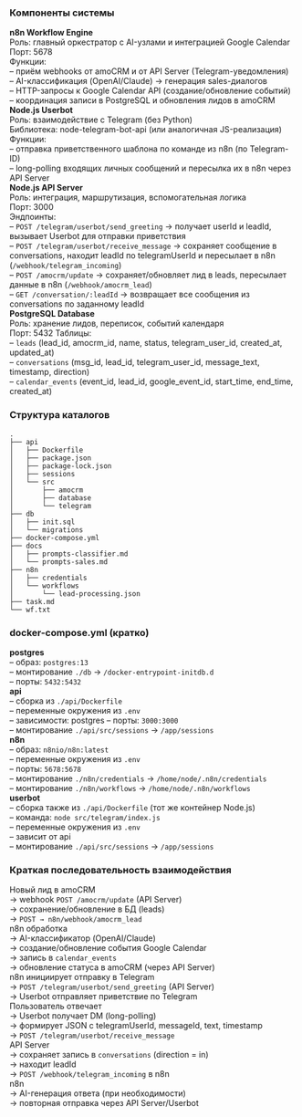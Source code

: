 ### Компоненты системы  
**n8n Workflow Engine**  
Роль: главный оркестратор с AI-узлами и интеграцией Google Calendar  
Порт: 5678  
Функции:  
– приём webhooks от amoCRM и от API Server (Telegram-уведомления)  
– AI-классификация (OpenAI/Claude) → генерация sales-диалогов  
– HTTP-запросы к Google Calendar API (создание/обновление событий)  
– координация записи в PostgreSQL и обновления лидов в amoCRM  
**Node.js Userbot**  
Роль: взаимодействие с Telegram (без Python)  
Библиотека: node-telegram-bot-api (или аналогичная JS-реализация)  
Функции:  
– отправка приветственного шаблона по команде из n8n (по Telegram-ID)  
– long-polling входящих личных сообщений и пересылка их в n8n через API Server  
**Node.js API Server**  
Роль: интеграция, маршрутизация, вспомогательная логика  
Порт: 3000  
Эндпоинты:  
– `POST /telegram/userbot/send_greeting` → получает userId и leadId, вызывает Userbot для отправки приветствия  
– `POST /telegram/userbot/receive_message` → сохраняет сообщение в conversations, находит leadId по telegramUserId и пересылает в n8n (`/webhook/telegram_incoming`)  
– `POST /amocrm/update` → сохраняет/обновляет лид в leads, пересылает данные в n8n (`/webhook/amocrm_lead`)  
– `GET /conversation/:leadId` → возвращает все сообщения из conversations по заданному leadId  
**PostgreSQL Database**  
Роль: хранение лидов, переписок, событий календаря  
Порт: 5432
Таблицы:  
– `leads` (lead_id, amocrm_id, name, status, telegram_user_id, created_at, updated_at)  
– `conversations` (msg_id, lead_id, telegram_user_id, message_text, timestamp, direction)  
– `calendar_events` (event_id, lead_id, google_event_id, start_time, end_time, created_at)  

### Структура каталогов  
```
.  
├── api  
│   ├── Dockerfile  
│   ├── package.json  
│   ├── package-lock.json  
│   ├── sessions  
│   └── src  
│       ├── amocrm  
│       ├── database  
│       └── telegram  
├── db  
│   ├── init.sql  
│   └── migrations  
├── docker-compose.yml  
├── docs  
│   ├── prompts-classifier.md  
│   └── prompts-sales.md  
├── n8n  
│   ├── credentials  
│   └── workflows  
│       └── lead-processing.json  
├── task.md  
└── wf.txt  
```

### docker-compose.yml (кратко)  
**postgres**  
– образ: `postgres:13`  
– монтирование `./db` → `/docker-entrypoint-initdb.d`  
– порты: `5432:5432`  
**api**  
– сборка из `./api/Dockerfile`  
– переменные окружения из `.env`  
– зависимости: postgres
– порты: `3000:3000`  
– монтирование `./api/src/sessions` → `/app/sessions`  
**n8n**  
– образ: `n8nio/n8n:latest`  
– переменные окружения из `.env`  
– порты: `5678:5678`  
– монтирование `./n8n/credentials` → `/home/node/.n8n/credentials`  
– монтирование `./n8n/workflows` → `/home/node/.n8n/workflows`  
**userbot**  
– сборка также из `./api/Dockerfile` (тот же контейнер Node.js)  
– команда: `node src/telegram/index.js`  
– переменные окружения из `.env`  
– зависит от api  
– монтирование `./api/src/sessions` → `/app/sessions`  

### Краткая последовательность взаимодействия  
Новый лид в amoCRM  
→ webhook `POST /amocrm/update` (API Server)  
→ сохранение/обновление в БД (leads)  
→ `POST → n8n/webhook/amocrm_lead`  
n8n обработка  
→ AI-классификатор (OpenAI/Claude)  
→ создание/обновление события Google Calendar  
→ запись в `calendar_events`  
→ обновление статуса в amoCRM (через API Server)  
n8n инициирует отправку в Telegram  
→ `POST /telegram/userbot/send_greeting` (API Server)  
→ Userbot отправляет приветствие по Telegram  
Пользователь отвечает  
→ Userbot получает DM (long-polling)  
→ формирует JSON с telegramUserId, messageId, text, timestamp  
→ `POST /telegram/userbot/receive_message`  
API Server  
→ сохраняет запись в `conversations` (direction = in)  
→ находит leadId  
→ `POST /webhook/telegram_incoming` в n8n  
n8n  
→ AI-генерация ответа (при необходимости)  
→ повторная отправка через API Server/Userbot  
